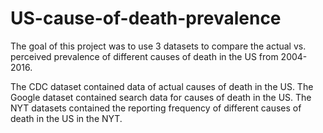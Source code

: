 # US-cause-of-death-prevalence

The goal of this project was to use 3 datasets to compare the actual vs. perceived prevalence of different causes of death in the US from 2004-2016. 

The CDC dataset contained data of actual causes of death in the US. 
The Google dataset contained search data for causes of death in the US. 
The NYT datasets contained the reporting frequency of different causes of death in the US in the NYT. 
